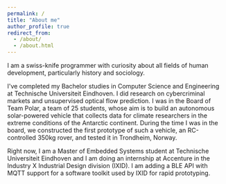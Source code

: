 ```yaml
---
permalink: /
title: "About me"
author_profile: true
redirect_from: 
  - /about/
  - /about.html
---
```


I am a swiss-knife programmer with curiosity about all fields of human development, particularly history and sociology.

I've completed my Bachelor studies in Computer Science and Engineering at Technische Universiteit Eindhoven. I did research on cybercriminal markets and unsupervised optical flow prediction. I was in the Board of Team Polar, a team of 25 students, whose aim is to build an autonomous solar-powered vehicle that collects data for climate researchers in the extreme conditions of the Antarctic continent. During the time I was in the board, we constructed the first prototype of such a vehicle, an RC-controlled 350kg rover, and tested it in Trondheim, Norway.

Right now, I am a Master of Embedded Systems student at Technische Universiteit Eindhoven and I am doing an internship at Accenture in the
Industry X Industrial Design division (IXID). I am adding a BLE API with MQTT support for a software toolkit used by IXID for rapid prototyping.
